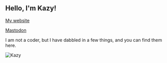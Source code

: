 ## Hello, I'm Kazy!

[My website](https://kazy.in)

[Mastodon](https://bitbang.social/@kazy)

I am not a coder, but I have dabbled in a few things, and you can find them here.

![Kazy](https://kazy.in/img/kazy_bsod_sm.png)
